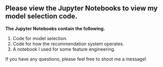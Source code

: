 ## Please view the Jupyter Notebooks to view my model selection code.

**The Jupyter Notebooks contain the following.**

1. Code for model selection.
2. Code for how the recommendation system operates.
3. A notebook I used for some feature engineering.

If you have any questions, please feel free to shoot me a message!
